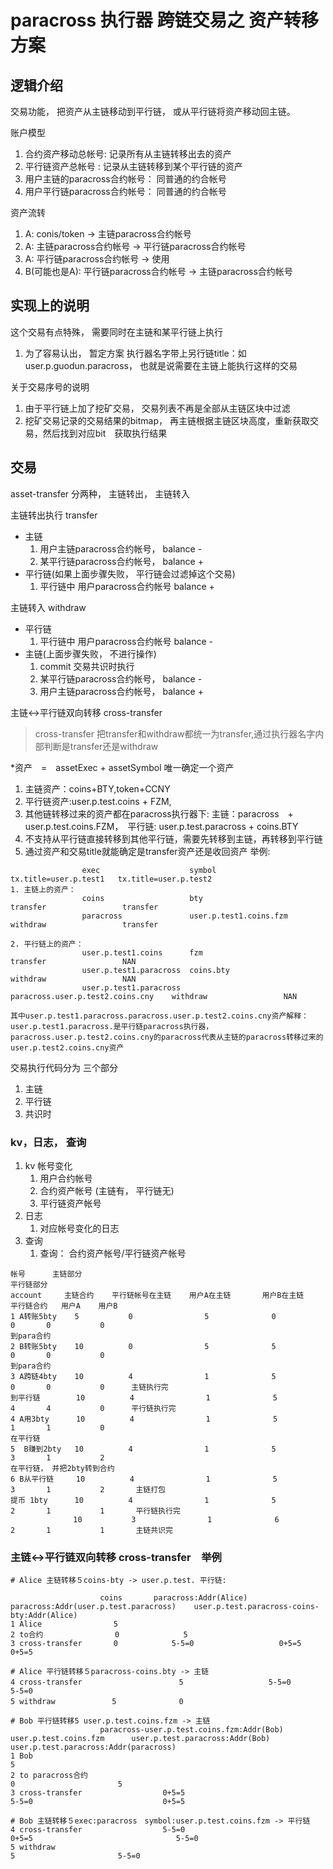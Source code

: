 # paracross 执行器 跨链交易之 资产转移方案

## 逻辑介绍

交易功能， 把资产从主链移动到平行链， 或从平行链将资产移动回主链。

账户模型
 1. 合约资产移动总帐号: 记录所有从主链转移出去的资产
 1. 平行链资产总帐号 :  记录从主链转移到某个平行链的资产
 1. 用户主链的paracross合约帐号： 同普通的约合帐号
 1. 用户平行链paracross合约帐号： 同普通的约合帐号

资产流转
 1. A: conis/token -> 主链paracross合约帐号
 1. A: 主链paracross合约帐号 -> 平行链paracross合约帐号
 1. A: 平行链paracross合约帐号 -> 使用
 1. B(可能也是A): 平行链paracross合约帐号 -> 主链paracross合约帐号

## 实现上的说明

这个交易有点特殊， 需要同时在主链和某平行链上执行
 1. 为了容易认出， 暂定方案 执行器名字带上另行链title：如 user.p.guodun.paracross， 也就是说需要在主链上能执行这样的交易

关于交易序号的说明
 1. 由于平行链上加了挖矿交易， 交易列表不再是全部从主链区块中过滤
 1. 挖矿交易记录的交易结果的bitmap， 再主链根据主链区块高度，重新获取交易，然后找到对应bit　获取执行结果

## 交易

asset-transfer 分两种， 主链转出， 主链转入


主链转出执行 transfer
 * 主链
   1. 用户主链paracross合约帐号， balance -
   1. 某平行链paracross合约帐号， balance +
 * 平行链(如果上面步骤失败， 平行链会过滤掉这个交易)
   1. 平行链中 用户paracross合约帐号  balance +

主链转入 withdraw
 * 平行链
   1. 平行链中 用户paracross合约帐号  balance -
 * 主链(上面步骤失败， 不进行操作)
   1. commit 交易共识时执行
   1. 某平行链paracross合约帐号， balance -
   1. 用户主链paracross合约帐号， balance +

主链<->平行链双向转移 cross-transfer
>cross-transfer 把transfer和withdraw都统一为transfer,通过执行器名字内部判断是transfer还是withdraw

*资产　=　assetExec + assetSymbol 唯一确定一个资产
  1. 主链资产：coins+BTY,token+CCNY
  1. 平行链资产:user.p.test.coins + FZM,
  1. 其他链转移过来的资产都在paracross执行器下: 主链：paracross　+ user.p.test.coins.FZM，　平行链: user.p.test.paracross + coins.BTY
  1. 不支持从平行链直接转移到其他平行链，需要先转移到主链，再转移到平行链
  1. 通过资产和交易title就能确定是transfer资产还是收回资产
举例:
```
				exec                    symbol                              tx.title=user.p.test1   tx.title=user.p.test2
1. 主链上的资产：
				coins                   bty                                 transfer                 transfer
				paracross               user.p.test1.coins.fzm              withdraw                 transfer

2. 平行链上的资产：
				user.p.test1.coins      fzm                                 transfer                 NAN
                user.p.test1.paracross  coins.bty                           withdraw                 NAN
                user.p.test1.paracross  paracross.user.p.test2.coins.cny    withdraw                 NAN

其中user.p.test1.paracross.paracross.user.p.test2.coins.cny资产解释：
user.p.test1.paracross.是平行链paracross执行器，　paracross.user.p.test2.coins.cny的paracross代表从主链的paracross转移过来的user.p.test2.coins.cny资产
```

交易执行代码分为 三个部分
 1. 主链
 1. 平行链
 1. 共识时

### kv，日志， 查询

 1. kv 帐号变化
    1. 用户合约帐号
    1.  合约资产帐号 (主链有， 平行链无)
    1. 平行链资产帐号
 1. 日志
    1. 对应帐号变化的日志
 1. 查询
    1. 查询： 合约资产帐号/平行链资产帐号

```
帐号      主链部分                                                     平行链部分
account     主链合约    平行链帐号在主链    用户A在主链       用户B在主链     平行链合约   用户A    用户B
1 A转账5bty    5           0                5              0               0       0           0
到para合约
2 B转账5bty    10          0                5              5               0       0           0
到para合约
3 A跨链4bty    10          4                1              5               0       0           0      主链执行完
到平行链        10          4                1              5               4       4           0      平行链执行完
4 A用3bty      10          4                1              5               1       1           0
在平行链
5  B赚到2bty   10          4                1              5               3       1           2
在平行链， 并把2bty转到合约
6 B从平行链     10          4                1              5               3       1           2       主链打包
提币 1bty      10          4                1              5               2       1           1       平行链执行完
              10           3                1              6               2       1           1       主链共识完
```

### 主链<->平行链双向转移 cross-transfer　举例
```
# Alice 主链转移５coins-bty -> user.p.test. 平行链:

                    coins       paracross:Addr(Alice)   paracross:Addr(user.p.test.paracross)    user.p.test.paracross-coins-bty:Addr(Alice) 
1 Alice                5
2 to合约                0　　　　　　　　 5       
3 cross-transfer       0            5-5=0                   0+5=5                                          0+5=5

# Alice 平行链转移５paracross-coins.bty -> 主链
4 cross-transfer                    　5                   5-5=0                                       5-5=0
5 withdraw           　5              0

# Bob 平行链转移5 user.p.test.coins.fzm -> 主链
                    paracross-user.p.test.coins.fzm:Addr(Bob)    user.p.test.coins.fzm      user.p.test.paracross:Addr(Bob)   user.p.test.paracross:Addr(paracross)
1 Bob                                                                       5
2 to paracross合约　　            　　　　　　　　                               0                       5       
3 cross-transfer                  0+5=5                                                             5-5=0                             0+5=5     

# Bob 主链转移５exec:paracross　symbol:user.p.test.coins.fzm -> 平行链
4 cross-transfer                  5-5=0                                                             0+5=5                                5-5=0
5 withdraw                                                                  5                       5-5=0


```